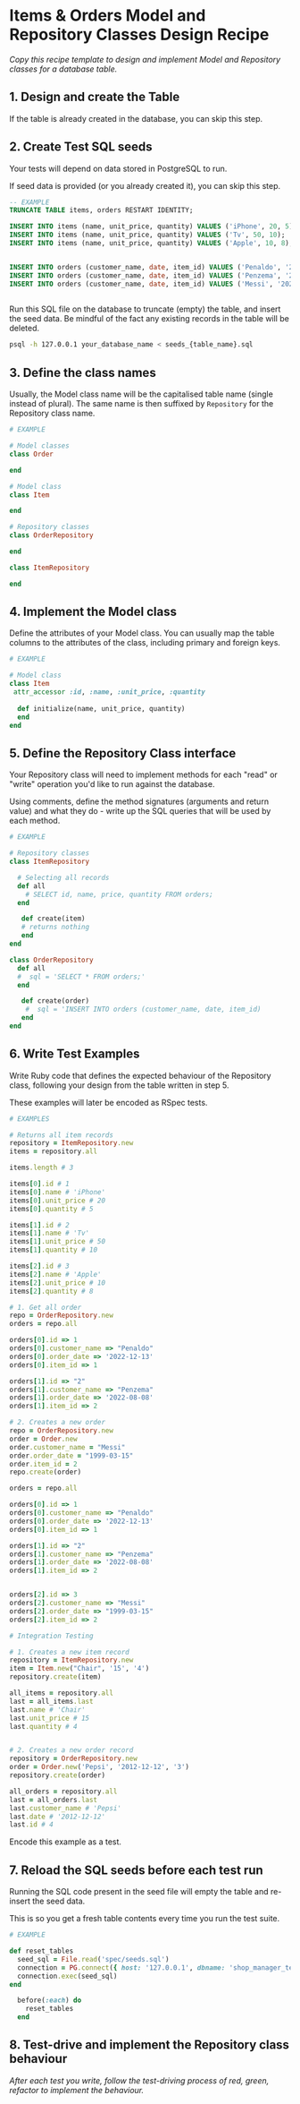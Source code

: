 # Items & Orders Model and Repository Classes Design Recipe

_Copy this recipe template to design and implement Model and Repository classes for a database table._

## 1. Design and create the Table

If the table is already created in the database, you can skip this step.

## 2. Create Test SQL seeds

Your tests will depend on data stored in PostgreSQL to run.

If seed data is provided (or you already created it), you can skip this step.

```sql
-- EXAMPLE
TRUNCATE TABLE items, orders RESTART IDENTITY;

INSERT INTO items (name, unit_price, quantity) VALUES ('iPhone', 20, 5);
INSERT INTO items (name, unit_price, quantity) VALUES ('Tv', 50, 10);
INSERT INTO items (name, unit_price, quantity) VALUES ('Apple', 10, 8);


INSERT INTO orders (customer_name, date, item_id) VALUES ('Penaldo', '2022-03-01', 1);
INSERT INTO orders (customer_name, date, item_id) VALUES ('Penzema', '2022-12-04', 2);
INSERT INTO orders (customer_name, date, item_id) VALUES ('Messi', '2022-10-06', 3);
  
```

Run this SQL file on the database to truncate (empty) the table, and insert the seed data. Be mindful of the fact any existing records in the table will be deleted.

```bash
psql -h 127.0.0.1 your_database_name < seeds_{table_name}.sql
```

## 3. Define the class names

Usually, the Model class name will be the capitalised table name (single instead of plural). The same name is then suffixed by `Repository` for the Repository class name.

```ruby
# EXAMPLE

# Model classes
class Order

end

# Model class
class Item

end

# Repository classes
class OrderRepository

end

class ItemRepository

end

```

## 4. Implement the Model class

Define the attributes of your Model class. You can usually map the table columns to the attributes of the class, including primary and foreign keys.

```ruby
# EXAMPLE

# Model class
class Item
 attr_accessor :id, :name, :unit_price, :quantity
  
  def initialize(name, unit_price, quantity)
  end
end

```

## 5. Define the Repository Class interface

Your Repository class will need to implement methods for each "read" or "write" operation you'd like to run against the database.

Using comments, define the method signatures (arguments and return value) and what they do - write up the SQL queries that will be used by each method.

```ruby
# EXAMPLE

# Repository classes
class ItemRepository

  # Selecting all records
  def all
    # SELECT id, name, price, quantity FROM orders;
  end

   def create(item)
   # returns nothing
   end
end

class OrderRepository
  def all
  #  sql = 'SELECT * FROM orders;'
  end

   def create(order)
    #  sql = 'INSERT INTO orders (customer_name, date, item_id)
   end
end
```

## 6. Write Test Examples

Write Ruby code that defines the expected behaviour of the Repository class, following your design from the table written in step 5.

These examples will later be encoded as RSpec tests.

```ruby
# EXAMPLES

# Returns all item records
repository = ItemRepository.new
items = repository.all

items.length # 3

items[0].id # 1
items[0].name # 'iPhone'
items[0].unit_price # 20
items[0].quantity # 5

items[1].id # 2
items[1].name # 'Tv'
items[1].unit_price # 50
items[1].quantity # 10

items[2].id # 3
items[2].name # 'Apple'
items[2].unit_price # 10
items[2].quantity # 8

# 1. Get all order
repo = OrderRepository.new
orders = repo.all

orders[0].id => 1
orders[0].customer_name => "Penaldo"
orders[0].order_date => '2022-12-13'
orders[0].item_id => 1

orders[1].id => "2"
orders[1].customer_name => "Penzema"
orders[1].order_date => '2022-08-08'
orders[1].item_id => 2

# 2. Creates a new order
repo = OrderRepository.new
order = Order.new
order.customer_name = "Messi"
order.order_date = "1999-03-15"
order.item_id = 2
repo.create(order)

orders = repo.all

orders[0].id => 1
orders[0].customer_name => "Penaldo"
orders[0].order_date => '2022-12-13'
orders[0].item_id => 1

orders[1].id => "2"
orders[1].customer_name => "Penzema"
orders[1].order_date => '2022-08-08'
orders[1].item_id => 2


orders[2].id => 3
orders[2].customer_name => "Messi"
orders[2].order_date => "1999-03-15"
orders[2].item_id => 2

# Integration Testing

# 1. Creates a new item record
repository = ItemRepository.new
item = Item.new("Chair", '15', '4')
repository.create(item)

all_items = repository.all
last = all_items.last
last.name # 'Chair'
last.unit_price # 15
last.quantity # 4


# 2. Creates a new order record
repository = OrderRepository.new
order = Order.new('Pepsi', '2012-12-12', '3')
repository.create(order)

all_orders = repository.all
last = all_orders.last
last.customer_name # 'Pepsi'
last.date # '2012-12-12'
last.id # 4
```

Encode this example as a test.

## 7. Reload the SQL seeds before each test run

Running the SQL code present in the seed file will empty the table and re-insert the seed data.

This is so you get a fresh table contents every time you run the test suite.

```ruby
# EXAMPLE

def reset_tables
  seed_sql = File.read('spec/seeds.sql')
  connection = PG.connect({ host: '127.0.0.1', dbname: 'shop_manager_test' })
  connection.exec(seed_sql)
end

  before(:each) do 
    reset_tables
  end

```

## 8. Test-drive and implement the Repository class behaviour

_After each test you write, follow the test-driving process of red, green, refactor to implement the behaviour._

